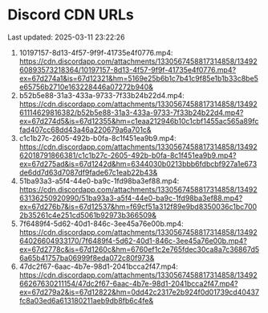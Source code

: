 # Discord CDN URLs
Last updated: 2025-03-11 23:22:26

1. 10197157-8d13-4f57-9f9f-41735e4f0776.mp4: https://cdn.discordapp.com/attachments/1330567458817314858/1349260893573218364/10197157-8d13-4f57-9f9f-41735e4f0776.mp4?ex=67d274a1&is=67d12321&hm=5169e25b6b1c7b41c9f85e1b1b33c8be5e65756b2710e163228446a07272b940&
2. b52b5e88-31a3-433a-9733-7f33b24b22d4.mp4: https://cdn.discordapp.com/attachments/1330567458817314858/1349261114629816382/b52b5e88-31a3-433a-9733-7f33b24b22d4.mp4?ex=67d274d5&is=67d12355&hm=c1eaa212946b10c1cbf1455ac565a89fcfad407cc68dd43a46a220679a6a701c&
3. c1c1b27c-2605-492b-b0fa-8c1f451ea9b9.mp4: https://cdn.discordapp.com/attachments/1330567458817314858/1349262018791866381/c1c1b27c-2605-492b-b0fa-8c1f451ea9b9.mp4?ex=67d275ad&is=67d1242d&hm=6344030b0213bbb6fdbcbf927a1e673de6dd7d63d7087df9fade67c1eab22b43&
4. 51ba93a3-a5f4-44e0-ba9c-1fd98ba3ef88.mp4: https://cdn.discordapp.com/attachments/1330567458817314858/1349263136250920990/51ba93a3-a5f4-44e0-ba9c-1fd98ba3ef88.mp4?ex=67d276b7&is=67d12537&hm=f69cf51a312f89e9bd8350036c1bc7002b35261c4e251cd5061b92973b366509&
5. 7f6489f4-5d62-40d1-846c-3ee45a76e00b.mp4: https://cdn.discordapp.com/attachments/1330567458817314858/1349264026604933170/7f6489f4-5d62-40d1-846c-3ee45a76e00b.mp4?ex=67d2778c&is=67d1260c&hm=6760ef1c2e765fdec30ca8a7c36867d56a65b41757ba06999f8eda072c80f973&
6. 47dc2f67-6aac-4b7e-98d1-2041bcca2f47.mp4: https://cdn.discordapp.com/attachments/1330567458817314858/1349266267630211154/47dc2f67-6aac-4b7e-98d1-2041bcca2f47.mp4?ex=67d279a2&is=67d12822&hm=0dd42c2317e2b924f0d01739cd40437fc8a03ed6a613180211aeb9db8fb6c4fe&
